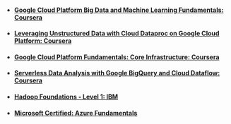 
- #### [Google Cloud Platform Big Data and Machine Learning Fundamentals: Coursera](https://www.coursera.org/account/accomplishments/certificate/PCSJKUTPY3FC)
- #### [Leveraging Unstructured Data with Cloud Dataproc on Google Cloud Platform: Coursera](https://www.coursera.org/account/accomplishments/certificate/88PPRSQDYDYX)
- #### [Google Cloud Platform Fundamentals: Core Infrastructure: Coursera](https://www.coursera.org/account/accomplishments/certificate/W89HM8F42RLK)
- #### [Serverless Data Analysis with Google BigQuery and Cloud Dataflow: Coursera](https://www.coursera.org/account/accomplishments/certificate/CC4VFGPLNP3Q)
- #### [Hadoop Foundations - Level 1: IBM](https://courses.cognitiveclass.ai/certificates/486ed8d6241743abb5a6edf82a1204b9)
- #### [Microsoft Certified: Azure Fundamentals](https://www.youracclaim.com/badges/a31a62f3-57d4-4252-acf5-52a510738842)
